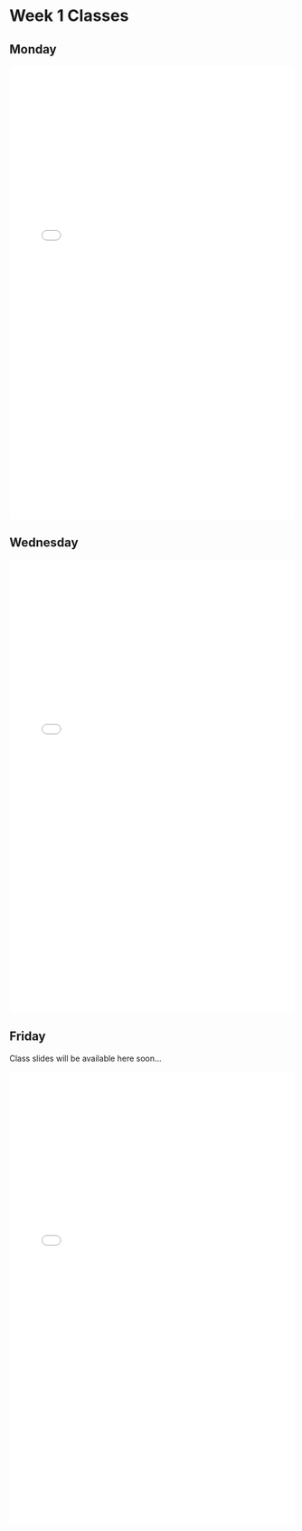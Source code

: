 # Week 1 Classes

## Monday

<iframe src="../../Class02A.pdf" width="100%" height="800px" frameBorder="0"> </iframe>

## Wednesday

<iframe src="../../Class02B_post.pdf" width="100%" height="800px" frameBorder="0"> </iframe>

## Friday

Class slides will be available here soon...

<iframe src="../../Class02C.pdf" width="100%" height="800px" frameBorder="0"> </iframe>